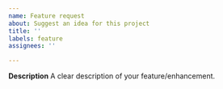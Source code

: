 ```yaml
---
name: Feature request
about: Suggest an idea for this project
title: ''
labels: feature
assignees: ''

---
```


**Description**
A clear description of your feature/enhancement.
